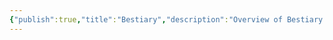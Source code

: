 ```yaml
---
{"publish":true,"title":"Bestiary","description":"Overview of Bestiary tag.","cssclasses":"mado-heading"}
---
```


